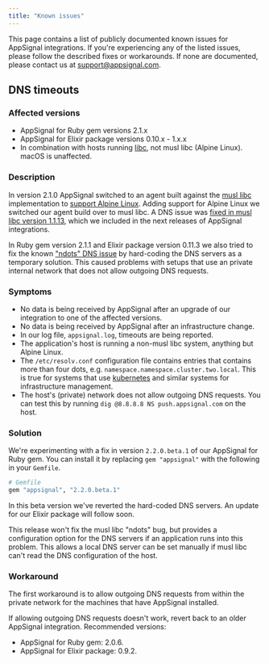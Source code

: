 ```yaml
---
title: "Known issues"
---
```


This page contains a list of publicly documented known issues for AppSignal
integrations. If you're experiencing any of the listed issues, please follow
the described fixes or workarounds. If none are documented, please contact us
at [support@appsignal.com](mailto:support@appsignal.com).

## DNS timeouts

### Affected versions

- AppSignal for Ruby gem versions 2.1.x
- AppSignal for Elixir package versions 0.10.x - 1.x.x
- In combination with hosts running [libc], not musl libc (Alpine Linux).
  macOS is unaffected.

### Description

In version 2.1.0 AppSignal switched to an agent built against the [musl
libc][musl] implementation to [support Alpine Linux][blog-gem-2.1]. Adding
support for Alpine Linux we switched our agent build over to musl libc. A DNS
issue was [fixed in musl libc version 1.1.13][musl-faq-dns], which we included
in the next releases of AppSignal integrations.

In Ruby gem version 2.1.1 and Elixir package version 0.11.3 we also tried to
fix the known ["ndots" DNS issue][musl-faq-dns] by hard-coding the DNS servers
as a temporary solution. This caused problems with setups that use an private
internal network that does not allow outgoing DNS requests.

### Symptoms

- No data is being received by AppSignal after an upgrade of our integration to
  one of the affected versions.
- No data is being received by AppSignal after an infrastructure change.
- In our log file, `appsignal.log`, timeouts are being reported.
- The application's host is running a non-musl libc system, anything but Alpine
  Linux.
- The `/etc/resolv.conf` configuration file contains entries that contains more
  than four dots, e.g. `namespace.namespace.cluster.two.local`. This is true
  for systems that use [kubernetes] and similar systems for infrastructure
  management.
- The host's (private) network does not allow outgoing DNS requests. You can
  test this by running `dig @8.8.8.8 NS push.appsignal.com` on the host.

### Solution

We're experimenting with a fix in version `2.2.0.beta.1` of our AppSignal for
Ruby gem. You can install it by replacing `gem "appsignal"` with the following
in your `Gemfile`.

```ruby
# Gemfile
gem "appsignal", "2.2.0.beta.1"
```

In this beta version we've reverted the hard-coded DNS servers. An update for
our Elixir package will follow soon.

This release won't fix the musl libc "ndots" bug, but provides a configuration
option for the DNS servers if an application runs into this problem. This
allows a local DNS server can be set manually if musl libc can't read the DNS
configuration of the host.

### Workaround

The first workaround is to allow outgoing DNS requests from within the private
network for the machines that have AppSignal installed.

If allowing outgoing DNS requests doesn't work, revert back to an older
AppSignal integration. Recommended versions:

- AppSignal for Ruby gem: 2.0.6.
- AppSignal for Elixir package: 0.9.2.

[blog-gem-2.1]: http://blog.appsignal.com/2017/01/31/gem-2-1.html
[libc]: https://www.gnu.org/software/libc/
[musl]: https://www.musl-libc.org/
[musl-faq-dns]: http://wiki.musl-libc.org/wiki/Functional_differences_from_glibc#Name_Resolver_.2F_DNS
[kubernetes]: https://kubernetes.io/
